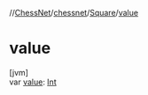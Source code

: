 //[ChessNet](../../../index.md)/[chessnet](../index.md)/[Square](index.md)/[value](value.md)

# value

[jvm]\
var [value](value.md): [Int](https://kotlinlang.org/api/latest/jvm/stdlib/kotlin/-int/index.html)
